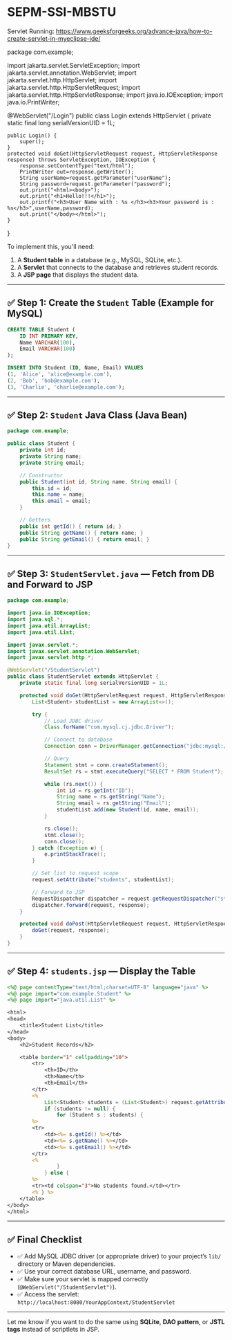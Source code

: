 # SEPM-SSI-MBSTU

Servlet Running:
https://www.geeksforgeeks.org/advance-java/how-to-create-servlet-in-myeclipse-ide/

package com.example;

import jakarta.servlet.ServletException;
import jakarta.servlet.annotation.WebServlet;
import jakarta.servlet.http.HttpServlet;
import jakarta.servlet.http.HttpServletRequest;
import jakarta.servlet.http.HttpServletResponse;
import java.io.IOException;
import java.io.PrintWriter;

@WebServlet("/Login")
public class Login extends HttpServlet {
    private static final long serialVersionUID = 1L;
       
    public Login() {
        super();
    }
    protected void doGet(HttpServletRequest request, HttpServletResponse response) throws ServletException, IOException {
        response.setContentType("text/html");
        PrintWriter out=response.getWriter();
        String userName=request.getParameter("userName");
        String password=request.getParameter("password");
        out.print("<html><body>");
        out.print("<h1>Hello!!!</h1>");
        out.printf("<h3>User Name with : %s </h3><h3>Your password is : %s</h3>",userName,password);
        out.print("</body></html>");
    }
}



To implement this, you'll need:

1. A **Student table** in a database (e.g., MySQL, SQLite, etc.).
2. A **Servlet** that connects to the database and retrieves student records.
3. A **JSP page** that displays the student data.

---

## ✅ Step 1: Create the `Student` Table (Example for MySQL)

```sql
CREATE TABLE Student (
    ID INT PRIMARY KEY,
    Name VARCHAR(100),
    Email VARCHAR(100)
);

INSERT INTO Student (ID, Name, Email) VALUES
(1, 'Alice', 'alice@example.com'),
(2, 'Bob', 'bob@example.com'),
(3, 'Charlie', 'charlie@example.com');
```

---

## ✅ Step 2: `Student` Java Class (Java Bean)

```java
package com.example;

public class Student {
    private int id;
    private String name;
    private String email;

    // Constructor
    public Student(int id, String name, String email) {
        this.id = id;
        this.name = name;
        this.email = email;
    }

    // Getters
    public int getId() { return id; }
    public String getName() { return name; }
    public String getEmail() { return email; }
}
```

---

## ✅ Step 3: `StudentServlet.java` — Fetch from DB and Forward to JSP

```java
package com.example;

import java.io.IOException;
import java.sql.*;
import java.util.ArrayList;
import java.util.List;

import javax.servlet.*;
import javax.servlet.annotation.WebServlet;
import javax.servlet.http.*;

@WebServlet("/StudentServlet")
public class StudentServlet extends HttpServlet {
    private static final long serialVersionUID = 1L;

    protected void doGet(HttpServletRequest request, HttpServletResponse response) throws ServletException, IOException {
        List<Student> studentList = new ArrayList<>();

        try {
            // Load JDBC driver
            Class.forName("com.mysql.cj.jdbc.Driver");

            // Connect to database
            Connection conn = DriverManager.getConnection("jdbc:mysql://localhost:3306/yourdb", "youruser", "yourpassword");

            // Query
            Statement stmt = conn.createStatement();
            ResultSet rs = stmt.executeQuery("SELECT * FROM Student");

            while (rs.next()) {
                int id = rs.getInt("ID");
                String name = rs.getString("Name");
                String email = rs.getString("Email");
                studentList.add(new Student(id, name, email));
            }

            rs.close();
            stmt.close();
            conn.close();
        } catch (Exception e) {
            e.printStackTrace();
        }

        // Set list to request scope
        request.setAttribute("students", studentList);

        // Forward to JSP
        RequestDispatcher dispatcher = request.getRequestDispatcher("students.jsp");
        dispatcher.forward(request, response);
    }

    protected void doPost(HttpServletRequest request, HttpServletResponse response) throws ServletException, IOException {
        doGet(request, response);
    }
}
```

---

## ✅ Step 4: `students.jsp` — Display the Table

```jsp
<%@ page contentType="text/html;charset=UTF-8" language="java" %>
<%@ page import="com.example.Student" %>
<%@ page import="java.util.List" %>

<html>
<head>
    <title>Student List</title>
</head>
<body>
    <h2>Student Records</h2>

    <table border="1" cellpadding="10">
        <tr>
            <th>ID</th>
            <th>Name</th>
            <th>Email</th>
        </tr>
        <%
            List<Student> students = (List<Student>) request.getAttribute("students");
            if (students != null) {
                for (Student s : students) {
        %>
        <tr>
            <td><%= s.getId() %></td>
            <td><%= s.getName() %></td>
            <td><%= s.getEmail() %></td>
        </tr>
        <%
                }
            } else {
        %>
        <tr><td colspan="3">No students found.</td></tr>
        <% } %>
    </table>
</body>
</html>
```

---

## ✅ Final Checklist

* ✅ Add MySQL JDBC driver (or appropriate driver) to your project’s `lib/` directory or Maven dependencies.
* ✅ Use your correct database URL, username, and password.
* ✅ Make sure your servlet is mapped correctly (`@WebServlet("/StudentServlet")`).
* ✅ Access the servlet: `http://localhost:8080/YourAppContext/StudentServlet`

---

Let me know if you want to do the same using **SQLite**, **DAO pattern**, or **JSTL tags** instead of scriptlets in JSP.
